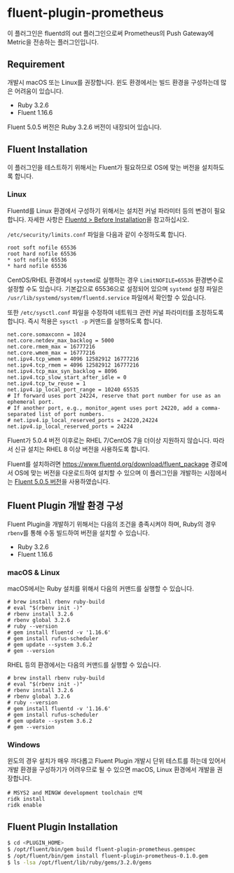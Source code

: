 # fluent-plugin-prometheus

이 플러그인은 fluentd의 out 플러그인으로써 Prometheus의 Push Gateway에 Metric을 전송하는 플러그인입니다.

## Requirement

개발시 macOS 또는 Linux를 권장합니다. 윈도 환경에서는 빌드 환경을 구성하는데 많은 어려움이 있습니다.

* Ruby 3.2.6
* Fluent 1.16.6

Fluent 5.0.5 버전은 Ruby 3.2.6 버전이 내장되어 있습니다.

## Fluent Installation

이 플러그인을 테스트하기 위해서는 Fluent가 필요하므로 OS에 맞는 버전을 설치하도록 합니다.

### Linux

Fluentd를 Linux 환경에서 구성하기 위해서는 설치전 커널 파라미터 등의 변경이 필요합니다. 자세한 사항은 [Fluentd > Before Installation](https://docs.fluentd.org/installation/before-install)을 참고하십시오.

`/etc/security/limits.conf` 파일을 다음과 같이 수정하도록 합니다.

```
root soft nofile 65536
root hard nofile 65536
* soft nofile 65536
* hard nofile 65536
```

CentOS/RHEL 환경에서 `systemd`로 실행하는 경우 `LimitNOFILE=65536` 환경변수로 설정할 수도 있습니다. 기본값으로 65536으로 설정되어 있으며 `systemd` 설정 파일은 `/usr/lib/systemd/system/fluentd.service` 파일에서 확인할 수 있습니다.

또한 `/etc/sysctl.conf` 파일을 수정하여 네트워크 관련 커널 파라미터를 조정하도록 합니다. 즉시 적용은 `sysctl -p` 커맨드를 실행하도록 합니다.

```
net.core.somaxconn = 1024
net.core.netdev_max_backlog = 5000
net.core.rmem_max = 16777216
net.core.wmem_max = 16777216
net.ipv4.tcp_wmem = 4096 12582912 16777216
net.ipv4.tcp_rmem = 4096 12582912 16777216
net.ipv4.tcp_max_syn_backlog = 8096
net.ipv4.tcp_slow_start_after_idle = 0
net.ipv4.tcp_tw_reuse = 1
net.ipv4.ip_local_port_range = 10240 65535
# If forward uses port 24224, reserve that port number for use as an ephemeral port.
# If another port, e.g., monitor_agent uses port 24220, add a comma-separated list of port numbers.
# net.ipv4.ip_local_reserved_ports = 24220,24224
net.ipv4.ip_local_reserved_ports = 24224
```

Fluent가 5.0.4 버전 이후로는 RHEL 7/CentOS 7을 더이상 지원하지 않습니다. 따라서 신규 설치는 RHEL 8 이상 버전을 사용하도록 합니다.

Fluent를 설치하려면 https://www.fluentd.org/download/fluent_package 경로에서 OS에 맞는 버전을 다운로드하여 설치할 수 있으며 이 플러그인을 개발하는 시점에서는 [Fluent 5.0.5 버전](https://s3.amazonaws.com/packages.treasuredata.com/lts/5/redhat/8/x86_64/fluent-package-5.0.5-1.el8.x86_64.rpm)을 사용하였습니다.

## Fluent Plugin 개발 환경 구성

Fluent Plugin을 개발하기 위해서는 다음의 조건을 충족시켜야 하며, Ruby의 경우 `rbenv`를 통해 수동 빌드하여 버전을 설치할 수 있습니다.

* Ruby 3.2.6
* Fluent 1.16.6

### macOS & Linux

macOS에서는 Ruby 설치를 위해서 다음의 커맨드를 실행할 수 있습니다.

```
# brew install rbenv ruby-build
# eval "$(rbenv init -)"
# rbenv install 3.2.6
# rbenv global 3.2.6
# ruby --version
# gem install fluentd -v '1.16.6'
# gem install rufus-scheduler
# gem update --system 3.6.2
# gem --version
```

RHEL 등의 환경에서는 다음의 커맨드를 실행할 수 있습니다.

```
# brew install rbenv ruby-build
# eval "$(rbenv init -)"
# rbenv install 3.2.6
# rbenv global 3.2.6
# ruby --version
# gem install fluentd -v '1.16.6'
# gem install rufus-scheduler
# gem update --system 3.6.2
# gem --version
```

### Windows

윈도의 경우 설치가 매우 까다롭고 Fluent Plugin 개발시 단위 테스트를 하는데 있어서 개발 환경을 구성하기가 어려우므로 될 수 있으면 macOS, Linux 환경에서 개발을 권장합니다.

```
# MSYS2 and MINGW development toolchain 선택
ridk install
ridk enable
```

## Fluent Plugin Installation

```bash
$ cd <PLUGIN_HOME>
$ /opt/fluent/bin/gem build fluent-plugin-prometheus.gemspec
$ /opt/fluent/bin/gem install fluent-plugin-prometheus-0.1.0.gem
$ ls -lsa /opt/fluent/lib/ruby/gems/3.2.0/gems
```